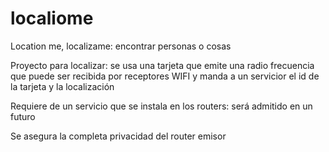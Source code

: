 # localiome
Location me, localizame: encontrar personas o cosas

Proyecto para localizar: se usa una tarjeta que emite una radio frecuencia que puede ser recibida por receptores WIFI y manda a un servicior el id de la tarjeta y la localización

Requiere de un servicio que se instala en los routers: será admitido en un futuro

Se asegura la completa privacidad del router emisor
